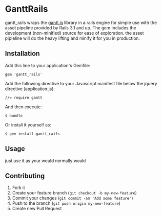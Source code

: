 # GanttRails

gantt_rails wraps the [gantt.js](https://github.com/taitems/jQuery.Gantt) library in a rails engine for simple use with the asset pipeline provided by Rails 3.1 and up. The gem includes the development (non-minified) source for ease of exploration. the asset pipleline will do the heavy lifting and minify it for you in production.


## Installation

Add this line to your application's Gemfile:

    gem 'gantt_rails'

Add the following directive to your Javascript manifest file below the jquery directive (application.js):

    //= require gantt

And then execute:

    $ bundle

Or install it yourself as:

    $ gem install gantt_rails

## Usage

just use it as your would normally would

## Contributing

1. Fork it
2. Create your feature branch (`git checkout -b my-new-feature`)
3. Commit your changes (`git commit -am 'Add some feature'`)
4. Push to the branch (`git push origin my-new-feature`)
5. Create new Pull Request

